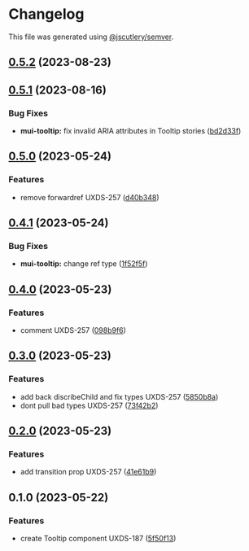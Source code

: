 # Changelog

This file was generated using [@jscutlery/semver](https://github.com/jscutlery/semver).

## [0.5.2](https://github.com/Availity/element/compare/@availity/mui-tooltip@0.5.1...@availity/mui-tooltip@0.5.2) (2023-08-23)

## [0.5.1](https://github.com/Availity/element/compare/@availity/mui-tooltip@0.5.0...@availity/mui-tooltip@0.5.1) (2023-08-16)

### Bug Fixes

- **mui-tooltip:** fix invalid ARIA attributes in Tooltip stories ([bd2d33f](https://github.com/Availity/element/commit/bd2d33fb6736560295ea3bce7a1684c7f9b5fe57))

## [0.5.0](https://github.com/Availity/element/compare/@availity/mui-tooltip@0.4.1...@availity/mui-tooltip@0.5.0) (2023-05-24)

### Features

- remove forwardref UXDS-257 ([d40b348](https://github.com/Availity/element/commit/d40b348eba68513b9e46a7bc4ed2b918bdcaa44e))

## [0.4.1](https://github.com/Availity/element/compare/@availity/mui-tooltip@0.4.0...@availity/mui-tooltip@0.4.1) (2023-05-24)

### Bug Fixes

- **mui-tooltip:** change ref type ([1f52f5f](https://github.com/Availity/element/commit/1f52f5fa988c670923b450c6a971c19e4b624136))

## [0.4.0](https://github.com/Availity/element/compare/@availity/mui-tooltip@0.3.0...@availity/mui-tooltip@0.4.0) (2023-05-23)

### Features

- comment UXDS-257 ([098b9f6](https://github.com/Availity/element/commit/098b9f633147d7288ea80512ad67dfc727e5e2d4))

## [0.3.0](https://github.com/Availity/element/compare/@availity/mui-tooltip@0.2.0...@availity/mui-tooltip@0.3.0) (2023-05-23)

### Features

- add back discribeChild and fix types UXDS-257 ([5850b8a](https://github.com/Availity/element/commit/5850b8a2f7787a6ebd15773e08c74ae51658abc8))
- dont pull bad types UXDS-257 ([73f42b2](https://github.com/Availity/element/commit/73f42b2471b71b6d29a99a2f5db68818632843a2))

## [0.2.0](https://github.com/Availity/element/compare/@availity/mui-tooltip@0.1.0...@availity/mui-tooltip@0.2.0) (2023-05-23)

### Features

- add transition prop UXDS-257 ([41e61b9](https://github.com/Availity/element/commit/41e61b94ffb17c15fe49591bb34f6548f8a0bdf2))

## 0.1.0 (2023-05-22)

### Features

- create Tooltip component UXDS-187 ([5f50f13](https://github.com/Availity/element/commit/5f50f13b17d3f75a107bbee1a83ac35cfc326b81))
